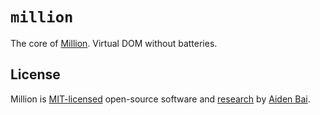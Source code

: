 # `million`

The core of [Million](https://github.com/aidenybai/million). Virtual DOM without batteries.

## License

Million is [MIT-licensed](https://github.com/aidenybai/million/blob/main/LICENSE) open-source software and [research](https://arxiv.org/abs/2202.08409) by [Aiden Bai](https://aidenybai.com).
